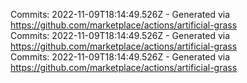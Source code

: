 Commits: 2022-11-09T18:14:49.526Z - Generated via https://github.com/marketplace/actions/artificial-grass
<br>
Commits: 2022-11-09T18:14:49.526Z - Generated via https://github.com/marketplace/actions/artificial-grass
<br>
Commits: 2022-11-09T18:14:49.526Z - Generated via https://github.com/marketplace/actions/artificial-grass
<br>
